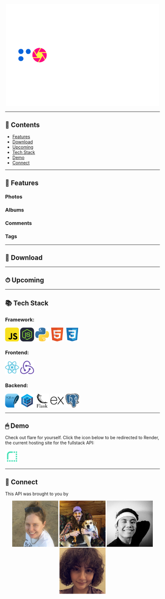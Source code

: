 <!-- <div align="center">  -->

<p align="center"><img align="justify" src="assets/flare-branding/logo/flare-logo-2.png" alt="flare logo" width="500"></p>

<!-- <p>A flickr Clone</p> -->

---

## 🔎 Contents

- [Features](https://github.com/elizawimberly/flickr_group_project/new/main?readme=1#features)
- [Download](https://github.com/elizawimberly/flickr_group_project/new/main?readme=1#download)
- [Upcoming](https://github.com/elizawimberly/flickr_group_project/new/main?readme=1#upcoming)
- [Tech Stack](https://github.com/elizawimberly/flickr_group_project/new/main?readme=1#tech-stack)
- [Demo](https://github.com/elizawimberly/flickr_group_project/new/main?readme=1#demo)
- [Connect](https://github.com/elizawimberly/flickr_group_project/new/main?readme=1#connect)

---

## 📸 Features

### Photos

### Albums

### Comments

### Tags

---

## 📁 Download

---

## ⏱ Upcoming

---

## 📚 Tech Stack

### Framework:

<p>
<a href="https://www.javascript.com/"><img alt="JavaScript" width="45px" src="assets/tech-stack/javascript-logo.png"/></a>
<a href="https://nodejs.org/en/"><img alt="Node.JS" width="45px" src="assets/tech-stack/nodejs-logo.svg"/></a>
<a href="https://www.python.org/"><img alt="Python" width="45px" src="assets/tech-stack/python-logo.png"/></a>
<a href="https://html.spec.whatwg.org/"><img alt="HTML" width="45px" src="assets/tech-stack/html-logo.png"/></a>
<a href="https://www.w3.org/TR/CSS/#css"><img alt="CSS" width="45px" src="assets/tech-stack/css-logo.png"/></a>
<br>

### Frontend:

<p>
<a href="https://reactjs.org/"><img alt="React" width="45px" src="assets/tech-stack/react-logo.png"/></a>
<a href="https://redux.js.org/"><img alt="Redux" width="45px" src="assets/tech-stack/redux-logo.png"/></a>
<br>

### Backend:

<p>
<a href="https://sqlite.org/index.html"><img alt="SQLite" width="45px" src="assets/tech-stack/sqlite-logo.svg"/></a>
<a href="https://sequelize.org/"><img alt="Sequelize" width="45px" src="assets/tech-stack/sequelize-logo.png"/></a>
<a href="https://flask.palletsprojects.com/en/2.2.x/"><img alt="Flask" width="45px" src="assets/tech-stack/flask-logo.png"/></a>
<a href="https://expressjs.com/"><img alt="Express" width="45px" src="assets/tech-stack/express-logo.png"/></a>
<a href="https://www.postgresql.org/"><img alt="PostgreSQL" width="45px" src="assets/tech-stack/postgresql-logo.png"/></a>
<br>

---

## 🖱 Demo

Check out flare for yourself. Click the icon below to be redirected to Render, the current hosting site for the fullstack API:

<p>
<a href="https://dashboard.render.com/"><img vertical-align="middle" alt="Flare live site hosted via Render" width="45px" src="assets/social-media-branding/render-logo.jpeg"/></a>

---

## 🤝 Connect

This API was brought to you by

<p align="center">
  <a href="https://www.linkedin.com/in/eliza-wimberly-773896205/"><img align="justify" src="assets/profile-pics/profile-pic-eliza.jpeg" alt="Eliza profile pic" width="150"></a>
  <a href="https://www.linkedin.com/in/justin-rife-730875181/"><img align="justify" src="assets/profile-pics/profile-pic-justin.jpeg" alt="Justin profile pic" width="150"></a>
  <a href="https://www.linkedin.com/in/kevinlongboy/"><img align="justify" src="assets/profile-pics/profile-pic-kevin.jpeg" alt="Kevin profile pic" width="150"></a>
  <a href="https://www.linkedin.com/in/yasamine-cruz-7b6867256/"><img align="justify" src="assets/profile-pics/profile-pic-yasamine.png" alt="Yasamine profile pic" width="150"></a>
</p>

<!-- </div> -->
